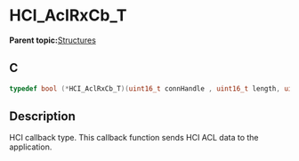 # HCI\_AclRxCb\_T

**Parent topic:**[Structures](GUID-35A580E5-3825-4AC4-AD76-66992CD780D1.md)

## C

```c
typedef bool (*HCI_AclRxCb_T)(uint16_t connHandle , uint16_t length, uint8_t *p_packet);
```

## Description

HCI callback type. This callback function sends HCI ACL data to the application.

